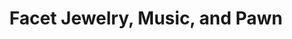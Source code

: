 ---
title: "Facet Jewelry, Music, and Pawn"
url: /milford/facet-jewelry-music-and-pawn/
shop: pawnbroker
---